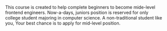 This course is created to help complete beginners to become mide-level frontend engineers. 
Now-a-days, juniors position is reserved for only college student majoring in computer science. 
A non-traditional student like you, Your best chance is to apply for mid-level position.
